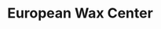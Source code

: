 ---
title: "European Wax Center"
url: /dallas/european-wax-center-belt-line-road/
shop: Kosmetik
---